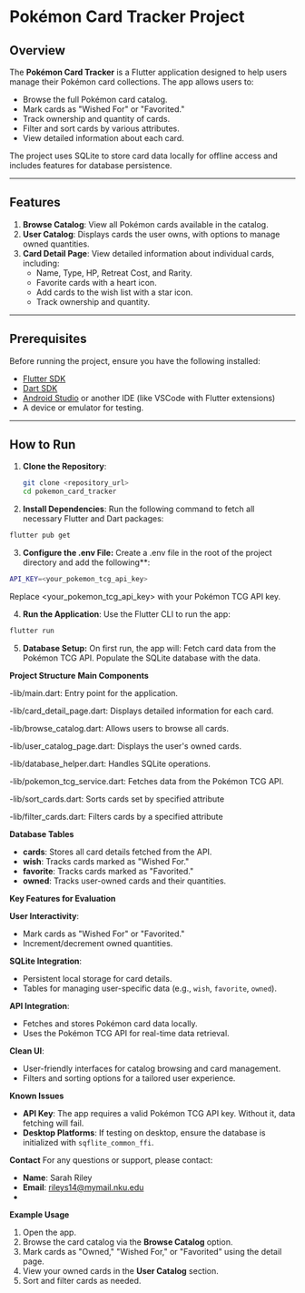 # Pokémon Card Tracker Project

## Overview

The **Pokémon Card Tracker** is a Flutter application designed to help users manage their Pokémon card collections. The app allows users to:
- Browse the full Pokémon card catalog.
- Mark cards as "Wished For" or "Favorited."
- Track ownership and quantity of cards.
- Filter and sort cards by various attributes.
- View detailed information about each card.

The project uses SQLite to store card data locally for offline access and includes features for database persistence.

---

## Features

1. **Browse Catalog**: View all Pokémon cards available in the catalog.
2. **User Catalog**: Displays cards the user owns, with options to manage owned quantities.
3. **Card Detail Page**: View detailed information about individual cards, including:
   - Name, Type, HP, Retreat Cost, and Rarity.
   - Favorite cards with a heart icon.
   - Add cards to the wish list with a star icon.
   - Track ownership and quantity.

---

## Prerequisites

Before running the project, ensure you have the following installed:
- [Flutter SDK](https://flutter.dev/docs/get-started/install)
- [Dart SDK](https://dart.dev/get-dart)
- [Android Studio](https://developer.android.com/studio) or another IDE (like VSCode with Flutter extensions)
- A device or emulator for testing.

---

## How to Run

1. **Clone the Repository**:
   ```bash
   git clone <repository_url>
   cd pokemon_card_tracker

2. **Install Dependencies**: Run the following command to fetch all necessary Flutter and Dart packages:

```bash
flutter pub get
```
3. **Configure the .env File:** Create a .env file in the root of the project directory and add the following**:
```bash
API_KEY=<your_pokemon_tcg_api_key>
```
Replace <your_pokemon_tcg_api_key> with your Pokémon TCG API key.

4. **Run the Application**: Use the Flutter CLI to run the app:
```bash
flutter run
```
5. **Database Setup:** On first run, the app will:
Fetch card data from the Pokémon TCG API.
Populate the SQLite database with the data.

**Project Structure**
**Main Components**

-lib/main.dart: Entry point for the application.

-lib/card_detail_page.dart: Displays detailed information for each card.

-lib/browse_catalog.dart: Allows users to browse all cards.

-lib/user_catalog_page.dart: Displays the user's owned cards.

-lib/database_helper.dart: Handles SQLite operations.

-lib/pokemon_tcg_service.dart: Fetches data from the Pokémon TCG API.

-lib/sort_cards.dart: Sorts cards set by specified attribute

-lib/filter_cards.dart: Filters cards by a specified attribute

**Database Tables**
- **cards**: Stores all card details fetched from the API.
- **wish**: Tracks cards marked as "Wished For."
- **favorite**: Tracks cards marked as "Favorited."
- **owned**: Tracks user-owned cards and their quantities.

**Key Features for Evaluation**

**User Interactivity**:
- Mark cards as "Wished For" or "Favorited."
- Increment/decrement owned quantities.

**SQLite Integration**:
- Persistent local storage for card details.
- Tables for managing user-specific data (e.g., `wish`, `favorite`, `owned`).

**API Integration**:
- Fetches and stores Pokémon card data locally.
- Uses the Pokémon TCG API for real-time data retrieval.

**Clean UI**:
- User-friendly interfaces for catalog browsing and card management.
- Filters and sorting options for a tailored user experience.

**Known Issues**
- **API Key**: The app requires a valid Pokémon TCG API key. Without it, data fetching will fail.
- **Desktop Platforms**: If testing on desktop, ensure the database is initialized with `sqflite_common_ffi`.

**Contact**
For any questions or support, please contact:
- **Name**: Sarah Riley
- **Email**: rileys14@mymail.nku.edu
- 

**Example Usage**
1. Open the app.
2. Browse the card catalog via the **Browse Catalog** option.
3. Mark cards as "Owned," "Wished For," or "Favorited" using the detail page.
4. View your owned cards in the **User Catalog** section.
5. Sort and filter cards as needed.



